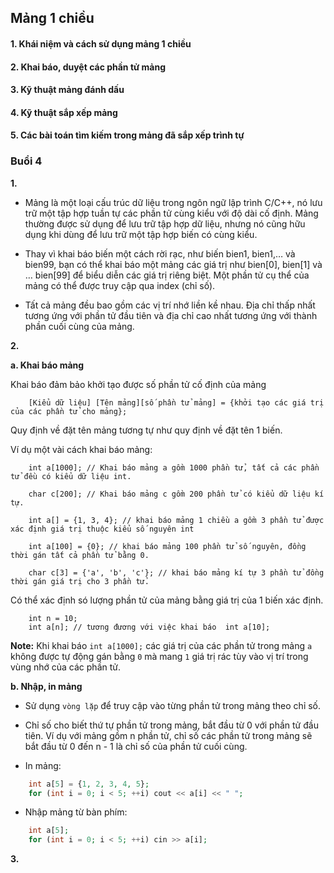 ## Mảng 1 chiều

#### 1. Khái niệm và cách sử dụng mảng 1 chiều
#### 2. Khai báo, duyệt các phần tử mảng
#### 3. Kỹ thuật mảng đánh dấu
#### 4. Kỹ thuật sắp xếp mảng
#### 5. Các bài toán tìm kiếm trong mảng đã sắp xếp trình tự
### Buổi 4
**1.**

- Mảng là một loại cấu trúc dữ liệu trong ngôn ngữ lập trình C/C++, nó lưu trữ một tập hợp tuần tự các phần tử cùng kiểu với độ dài cố định. Mảng thường được sử dụng để lưu trữ tập hợp dữ liệu, nhưng nó cũng hữu dụng khi dùng để lưu trữ một tập hợp biến có cùng kiểu.

- Thay vì khai báo biến một cách rời rạc, như biến bien1, bien1,… và bien99, bạn có thể khai báo một mảng các giá trị như bien[0], bien[1] và … bien[99] để biểu diễn các giá trị riêng biệt. Một phần tử cụ thể của mảng có thể được truy cập qua index (chỉ số).

- Tất cả mảng đều bao gồm các vị trí nhớ liền kề nhau. Địa chỉ thấp nhất tương ứng với phần tử đầu tiên và địa chỉ cao nhất tương ứng với thành phần cuối cùng của mảng.

**2.**

**a. Khai báo mảng**

Khai báo đảm bảo khởi tạo được số phần tử cố định của mảng
``` 
    [Kiểu dữ liệu] [Tên mảng][số phần tử mảng] = {khởi tạo các giá trị của các phần tử cho mảng};
```

Quy định về đặt tên mảng tương tự như quy định về đặt tên 1 biến. 

Ví dụ một vài cách khai báo mảng:
```
    int a[1000]; // Khai báo mảng a gồm 1000 phần tử, tất cả các phần tử đều có kiểu dữ liệu int.

    char c[200]; // Khai báo mảng c gồm 200 phần tử có kiểu dữ liệu kí tự.

    int a[] = {1, 3, 4}; // khai báo mảng 1 chiều a gồm 3 phần tử được xác định giá trị thuộc kiểu số nguyên int

    int a[100] = {0}; // khai báo mảng 100 phần tử số nguyên, đồng thời gán tất cả phần tử bằng 0.

    char c[3] = {'a', 'b', 'c'}; // khai báo mảng kí tự 3 phần tử đồng thời gán giá trị cho 3 phần tử.
```

Có thể xác định só lượng phần tử của mảng bằng giá trị của 1 biến xác định.
``` 
    int n = 10;
    int a[n]; // tương đương với việc khai báo  int a[10];
```
**Note:**
Khi khai báo `int a[1000];` các giá trị của các phần tử trong mảng `a` không được tự động gán bằng `0` mà mang `1` giá trị rác tùy vào vị trí trong vùng nhớ của các phần tử.

**b. Nhập, in mảng**

- Sử dụng `vòng lặp` để truy cập vào từng phần tử trong mảng theo chỉ số.
- Chỉ số cho biết thứ tự phần tử trong mảng, bắt đầu từ 0 với phần tử đầu tiên. Ví dụ với mảng gồm n phần tử, chỉ số các phần tử trong mảng sẽ bắt đầu từ 0 đến n - 1 là chỉ số của phần tử cuối cùng. 

- In mảng: 
```php
    int a[5] = {1, 2, 3, 4, 5};
    for (int i = 0; i < 5; ++i) cout << a[i] << " ";
```
- Nhập mảng từ bàn phím:
```php
    int a[5];
    for (int i = 0; i < 5; ++i) cin >> a[i];
```

**3.**


 

